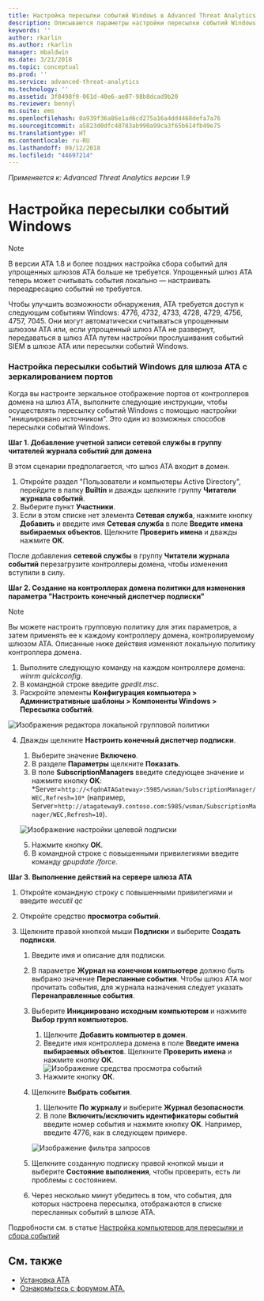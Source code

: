 ```yaml
---
title: Настройка пересылки событий Windows в Advanced Threat Analytics | Документы Майкрософт
description: Описываются параметры настройки пересылки событий Windows в ATA.
keywords: ''
author: rkarlin
ms.author: rkarlin
manager: mbaldwin
ms.date: 3/21/2018
ms.topic: conceptual
ms.prod: ''
ms.service: advanced-threat-analytics
ms.technology: ''
ms.assetid: 3f0498f9-061d-40e6-ae07-98b8dcad9b20
ms.reviewer: bennyl
ms.suite: ems
ms.openlocfilehash: 0a939f36a86e1ad6cd275a16a4dd4468defa7a76
ms.sourcegitcommit: a5823d0dfc48783ab990a99ca3f65b614fb49e75
ms.translationtype: HT
ms.contentlocale: ru-RU
ms.lasthandoff: 09/12/2018
ms.locfileid: "44697214"
---
```

*Применяется к: Advanced Threat Analytics версии 1.9*



# <a name="configuring-windows-event-forwarding"></a>Настройка пересылки событий Windows

> [!NOTE]
> В версии ATA 1.8 и более поздних настройка сбора событий для упрощенных шлюзов ATA больше не требуется. Упрощенный шлюз ATA теперь может считывать события локально — настраивать переадресацию событий не требуется.


Чтобы улучшить возможности обнаружения, ATA требуется доступ к следующим событиям Windows: 4776, 4732, 4733, 4728, 4729, 4756, 4757, 7045. Они могут автоматически считываться упрощенным шлюзом ATA или, если упрощенный шлюз ATA не развернут, передаваться в шлюз ATA путем настройки прослушивания событий SIEM в шлюзе ATA или пересылки событий Windows.



### <a name="wef-configuration-for-ata-gateways-with-port-mirroring"></a>Настройка пересылки событий Windows для шлюза ATA с зеркалированием портов

Когда вы настроите зеркальное отображение портов от контроллеров домена на шлюз ATA, выполните следующие инструкции, чтобы осуществлять пересылку событий Windows с помощью настройки "инициировано источником". Это один из возможных способов пересылки событий Windows. 

**Шаг 1. Добавление учетной записи сетевой службы в группу читателей журнала событий для домена** 

В этом сценарии предполагается, что шлюз ATA входит в домен.

1.  Откройте раздел "Пользователи и компьютеры Active Directory", перейдите в папку **Builtin** и дважды щелкните группу **Читатели журнала событий**. 
2.  Выберите пункт **Участники**.
4.  Если в этом списке нет элемента **Сетевая служба**, нажмите кнопку **Добавить** и введите имя **Сетевая служба** в поле **Введите имена выбираемых объектов**. Щелкните **Проверить имена** и дважды нажмите **ОК**. 

После добавления **сетевой службы** в группу **Читатели журнала событий** перезагрузите контроллеры домена, чтобы изменения вступили в силу.

**Шаг 2. Создание на контроллерах домена политики для изменения параметра "Настроить конечный диспетчер подписки"** 
> [!Note] 
> Вы можете настроить групповую политику для этих параметров, а затем применять ее к каждому контроллеру домена, контролируемому шлюзом ATA. Описанные ниже действия изменяют локальную политику контроллера домена.     

1.  Выполните следующую команду на каждом контроллере домена: *winrm quickconfig*.
2.  В командной строке введите *gpedit.msc*.
3.  Раскройте элементы **Конфигурация компьютера > Административные шаблоны > Компоненты Windows > Пересылка событий**.

![Изображения редактора локальной групповой политики](media/wef%201%20local%20group%20policy%20editor.png)

4.  Дважды щелкните **Настроить конечный диспетчер подписки**.
   
    1.  Выберите значение **Включено**.
    2.  В разделе **Параметры** щелкните **Показать**.
    3.  В поле **SubscriptionManagers** введите следующее значение и нажмите кнопку **ОК**: *Server=`http://<fqdnATAGateway>:5985/wsman/SubscriptionManager/WEC,Refresh=10*` (например, Server=`http://atagateway9.contoso.com:5985/wsman/SubscriptionManager/WEC,Refresh=10`).
 
    ![Изображение настройки целевой подписки](media/wef%202%20config%20target%20sub%20manager.png)
   
    5.  Нажмите кнопку **ОК**.
    6.  В командной строке с повышенными привилегиями введите команду *gpupdate /force*. 

**Шаг 3. Выполнение действий на сервере шлюза ATA** 

1.  Откройте командную строку с повышенными привилегиями и введите *wecutil qc*
2.  Откройте средство **просмотра событий**. 
3.  Щелкните правой кнопкой мыши **Подписки** и выберите **Создать подписки**. 

    1.  Введите имя и описание для подписки. 
    2.  В параметре **Журнал на конечном компьютере** должно быть выбрано значение **Пересланные события**. Чтобы шлюз ATA мог прочитать события, для журнала назначения следует указать **Перенаправленные события**. 
    3.  Выберите **Инициировано исходным компьютером** и нажмите **Выбор групп компьютеров**.
        1.  Щелкните **Добавить компьютер в домен**.
        2.  Введите имя контроллера домена в поле **Введите имена выбираемых объектов**. Щелкните **Проверить имена** и нажмите кнопку **ОК**.  
          ![Изображение средства просмотра событий](media/wef3%20event%20viewer.png)  
        3.  Нажмите кнопку **ОК**.
     4. Щелкните **Выбрать события**.

        1. Щелкните **По журналу** и выберите **Журнал безопасности**.
        2. В поле **Включить/исключить идентификаторы событий** введите номер события и нажмите кнопку **OK**. Например, введите 4776, как в следующем примере.

        ![Изображение фильтра запросов](media/wef%204%20query%20filter.png)

    5.  Щелкните созданную подписку правой кнопкой мыши и выберите **Состояние выполнения**, чтобы проверить, есть ли проблемы с состоянием. 
    6.  Через несколько минут убедитесь в том, что события, для которых настроена пересылка, отображаются в списке пересланных событий в шлюзе ATA.


Подробности см. в статье [Настройка компьютеров для пересылки и сбора событий](https://technet.microsoft.com/library/cc748890)

## <a name="see-also"></a>См. также
- [Установка ATA](install-ata-step1.md)
- [Ознакомьтесь с форумом ATA.](https://social.technet.microsoft.com/Forums/security/home?forum=mata)
